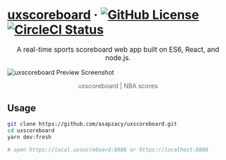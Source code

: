 # [uxscoreboard](https://uxscoreboard.com) &middot; [![GitHub License](https://img.shields.io/badge/license-MIT-blue.svg?style=flat-square)](https://github.com/asapzacy/uxscoreboard/blob/master/LICENSE) [![CircleCI Status](https://img.shields.io/circleci/project/github/asapzacy/uxscoreboard.svg?style=flat-square&label=circleci)](https://circleci.com/gh/asapzacy/uxscoreboard)

<p style="text-align:center;font-size:110%">A real-time sports scoreboard web app built on ES6, React, and node.js.</p>

![uxscoreboard Preview Screenshot](https://zac.codes/assets/img/projects/uxscoreboard_preview-xlarge.jpg)

<center style="text-align:center;opacity:0.66">uxscoreboard | NBA scores</center>

## Usage

```sh
git clone https://github.com/asapzacy/uxscoreboard.git
cd uxscoreboard
yarn dev:fresh

# open https://local.uxsocreboard:8888 or https://localhost:8888
```
